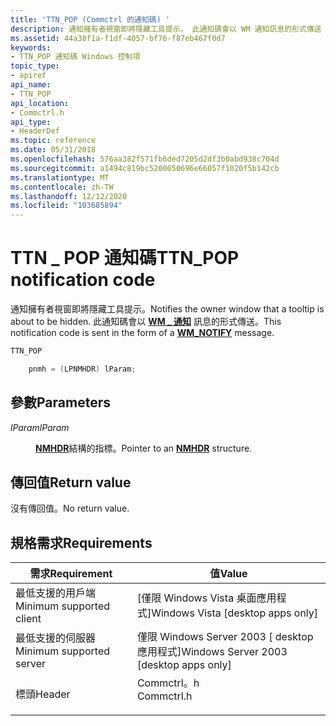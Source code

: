 ```yaml
---
title: 'TTN_POP (Commctrl 的通知碼) '
description: 通知擁有者視窗即將隱藏工具提示。 此通知碼會以 WM 通知訊息的形式傳送 \_ 。
ms.assetid: 44a38f1a-f1df-4057-bf76-f87eb467f0d7
keywords:
- TTN_POP 通知碼 Windows 控制項
topic_type:
- apiref
api_name:
- TTN_POP
api_location:
- Commctrl.h
api_type:
- HeaderDef
ms.topic: reference
ms.date: 05/31/2018
ms.openlocfilehash: 576aa382f571fb6ded7205d2df3b0abd938c704d
ms.sourcegitcommit: a1494c819bc5200050696e66057f1020f5b142cb
ms.translationtype: MT
ms.contentlocale: zh-TW
ms.lasthandoff: 12/12/2020
ms.locfileid: "103685894"
---
```

# <a name="ttn_pop-notification-code"></a><span data-ttu-id="ec6cf-105">TTN \_ POP 通知碼</span><span class="sxs-lookup"><span data-stu-id="ec6cf-105">TTN\_POP notification code</span></span>

<span data-ttu-id="ec6cf-106">通知擁有者視窗即將隱藏工具提示。</span><span class="sxs-lookup"><span data-stu-id="ec6cf-106">Notifies the owner window that a tooltip is about to be hidden.</span></span> <span data-ttu-id="ec6cf-107">此通知碼會以 [**WM \_ 通知**](wm-notify.md) 訊息的形式傳送。</span><span class="sxs-lookup"><span data-stu-id="ec6cf-107">This notification code is sent in the form of a [**WM\_NOTIFY**](wm-notify.md) message.</span></span>


```C++
TTN_POP

    pnmh = (LPNMHDR) lParam; 
```



## <a name="parameters"></a><span data-ttu-id="ec6cf-108">參數</span><span class="sxs-lookup"><span data-stu-id="ec6cf-108">Parameters</span></span>

<dl> <dt>

<span data-ttu-id="ec6cf-109">*lParam*</span><span class="sxs-lookup"><span data-stu-id="ec6cf-109">*lParam*</span></span> 
</dt> <dd>

<span data-ttu-id="ec6cf-110">[**NMHDR**](/windows/desktop/api/richedit/ns-richedit-nmhdr)結構的指標。</span><span class="sxs-lookup"><span data-stu-id="ec6cf-110">Pointer to an [**NMHDR**](/windows/desktop/api/richedit/ns-richedit-nmhdr) structure.</span></span>

</dd> </dl>

## <a name="return-value"></a><span data-ttu-id="ec6cf-111">傳回值</span><span class="sxs-lookup"><span data-stu-id="ec6cf-111">Return value</span></span>

<span data-ttu-id="ec6cf-112">沒有傳回值。</span><span class="sxs-lookup"><span data-stu-id="ec6cf-112">No return value.</span></span>

## <a name="requirements"></a><span data-ttu-id="ec6cf-113">規格需求</span><span class="sxs-lookup"><span data-stu-id="ec6cf-113">Requirements</span></span>



| <span data-ttu-id="ec6cf-114">需求</span><span class="sxs-lookup"><span data-stu-id="ec6cf-114">Requirement</span></span> | <span data-ttu-id="ec6cf-115">值</span><span class="sxs-lookup"><span data-stu-id="ec6cf-115">Value</span></span> |
|-------------------------------------|---------------------------------------------------------------------------------------|
| <span data-ttu-id="ec6cf-116">最低支援的用戶端</span><span class="sxs-lookup"><span data-stu-id="ec6cf-116">Minimum supported client</span></span><br/> | <span data-ttu-id="ec6cf-117">\[僅限 Windows Vista 桌面應用程式\]</span><span class="sxs-lookup"><span data-stu-id="ec6cf-117">Windows Vista \[desktop apps only\]</span></span><br/>                                        |
| <span data-ttu-id="ec6cf-118">最低支援的伺服器</span><span class="sxs-lookup"><span data-stu-id="ec6cf-118">Minimum supported server</span></span><br/> | <span data-ttu-id="ec6cf-119">僅限 Windows Server 2003 \[ desktop 應用程式\]</span><span class="sxs-lookup"><span data-stu-id="ec6cf-119">Windows Server 2003 \[desktop apps only\]</span></span><br/>                                  |
| <span data-ttu-id="ec6cf-120">標頭</span><span class="sxs-lookup"><span data-stu-id="ec6cf-120">Header</span></span><br/>                   | <dl> <span data-ttu-id="ec6cf-121"><dt>Commctrl。h</dt></span><span class="sxs-lookup"><span data-stu-id="ec6cf-121"><dt>Commctrl.h</dt></span></span> </dl> |



 

 





